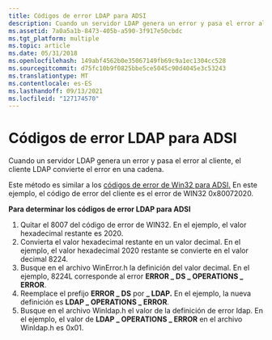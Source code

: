 ```yaml
---
title: Códigos de error LDAP para ADSI
description: Cuando un servidor LDAP genera un error y pasa el error al cliente, el cliente LDAP convierte el error en una cadena.
ms.assetid: 7a0a5a1b-8473-405b-a590-3f917e50cbdc
ms.tgt_platform: multiple
ms.topic: article
ms.date: 05/31/2018
ms.openlocfilehash: 149abf4562b0e35067149fb69c9a1ec1304cc528
ms.sourcegitcommit: d75fc10b9f0825bbe5ce5045c90d4045e3c53243
ms.translationtype: MT
ms.contentlocale: es-ES
ms.lasthandoff: 09/13/2021
ms.locfileid: "127174570"
---
```

# <a name="ldap-error-codes-for-adsi"></a>Códigos de error LDAP para ADSI

Cuando un servidor LDAP genera un error y pasa el error al cliente, el cliente LDAP convierte el error en una cadena.

Este método es similar a los [códigos de error de Win32 para ADSI.](win32-error-codes-for-adsi.md) En este ejemplo, el código de error del cliente es el error de WIN32 0x80072020.

**Para determinar los códigos de error LDAP para ADSI**

1.  Quitar el 8007 del código de error de WIN32. En el ejemplo, el valor hexadecimal restante es 2020.
2.  Convierta el valor hexadecimal restante en un valor decimal. En el ejemplo, el valor hexadecimal 2020 restante se convierte en el valor decimal 8224.
3.  Busque en el archivo WinError.h la definición del valor decimal. En el ejemplo, 8224L corresponde al error **ERROR \_ DS \_ OPERATIONS \_ ERROR**.
4.  Reemplace el prefijo **ERROR \_ DS** por **\_ LDAP.** En el ejemplo, la nueva definición es **LDAP \_ OPERATIONS \_ ERROR**.
5.  Busque en el archivo Winldap.h el valor de la definición de error ldap. En el ejemplo, el valor de **LDAP \_ OPERATIONS \_ ERROR** en el archivo Winldap.h es 0x01.

 

 




